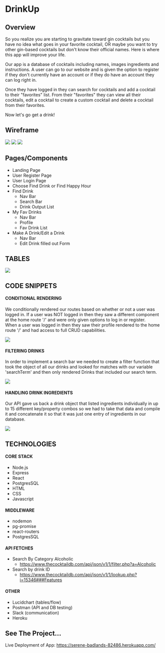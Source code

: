# DrinkUp

## Overview
So you realize you are starting to gravitate toward gin cocktails but you have no idea 
what goes in your favorite cocktail, OR maybe you want to try other gin-based cocktails but don't know their official names.  Here is where this app will improve your life.    
  
Our app is a database of cocktails including names, images ingredients and instructions. A user can go to our website and is given the option to register if they
don't currently have an account or if they do have an account they can log right in.  
  
Once they have logged in they can search for cocktails and add a
cocktail to their "favorites" list.  From their "favorites" they can view all their cocktails, edit a cocktail to create a custom cocktail and delete a cocktail from their favorites.    
  
Now let's go get a drink!

## Wireframe
![](images/wireframe/wireframe_XD1.jpg) 
![](images/wireframe/wireframe_XD2.jpg) 
![](images/wireframe/wireframe_XD3.jpg) 

## Pages/Components
+ Landing Page
+ User Register Page
+ User Login Page
+ Choose Find Drink or Find Happy Hour
+ Find Drink
    + Nav Bar
    + Search Bar
    + Drink Output List
+ My Fav Drinks
    + Nav Bar
    + Profile
    + Fav Drink List
+ Make A Drink/Edit a Drink
    + Nav Bar
    + Edit Drink filled out Form

  
## TABLES  
![](images/tables/tables.png)  

## CODE SNIPPETS
#### CONDITIONAL RENDERING
  We conditionally rendered our routes based on whether or not a user was logged in.  If a user was NOT logged in then they saw a different component at the home route '/' and were only given options to log in or register.  
  When a user was logged in then they saw their profile rendered to the home route '/' and had access to full CRUD capabilities.  

![](images/code_snippets/conditional_rendering.png)
#### FILTERING DRINKS
  In order to  implement a search bar we needed to create a filter function that took the object of all our drinks and looked for matches with our variable 'searchTerm' and then only rendered Drinks that included our search term.  

![](images/code_snippets/filter_drinks.png)
#### HANDLING DRINK INGREDIENTS
  Our API gave us back a drink object that listed ingredients individually 
  in up to 15 different key/property combos so we had to take that data and compile it 
  and concatenate it so that it was just one entry of ingredients in our database.  
  
![](images/code_snippets/handle_ingredients.png)
  
## TECHNOLOGIES  

#### CORE STACK
+ Node.js
+ Express
+ React
+ PostgresSQL
+ HTML
+ CSS
+ Javascript

#### MIDDLEWARE
+ nodemon
+ pg-promise
+ react-routers
+ PostgresSQL

#### API FETCHES
+ Search By Category Alcoholic
    + https://www.thecocktaildb.com/api/json/v1/1/filter.php?a=Alcoholic
+ Search by drink ID
    + https://www.thecocktaildb.com/api/json/v1/1/lookup.php?i=15346###Features

#### OTHER
+ Lucidchart (tables/flow)
+ Postman (API and DB testing)
+ Slack (communication)
+ Heroku

## See The Project...
Live Deployment of App: 
https://serene-badlands-82486.herokuapp.com/
